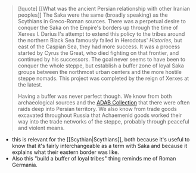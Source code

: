 > [!quote] [[What was the ancient Persian relationship with other Iranian peoples]]
> The Saka were the same (broadly speaking) as the Scythians in Greco-Roman sources. There was a perpetual desire to conquer the Saka on the Empire's borders up through the time of Xerxes I. Darius I's attempt to extend this policy to the tribes around the northern Black Sea famously failed in Herodotus' _Histories_, but east of the Caspian Sea, they had more success. It was a process started by Cyrus the Great, who died fighting on that frontier, and continued by his successors. The goal never seems to have been to conquer the whole steppe, but establish a buffer zone of loyal Saka groups between the northmost urban centers and the more hostile steppe nomads. This project was completed by the reign of Xerxes at the latest.
>
> Having a buffer was never perfect though. We know from both archaeological sources and the [ADAB Collection](https://brill.com/view/book/9789004443877/BP000002.xml) that there were often raids deep into Persian territory. We also know from trade goods excavated throughout Russia that Achaemenid goods worked their way into the trade networks of the steppe, probably through peaceful and violent means.

- this is relevant for the [[Scythian|Scythians]], both because it's useful to know that it's fairly interchangeable as a term with Saka and because it explains what their eastern border was like. 
- Also this "build a buffer of loyal tribes" thing reminds me of Roman Germania. 